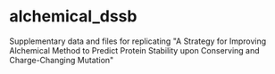 # alchemical_dssb
Supplementary data and files for replicating "A Strategy for Improving Alchemical Method to Predict Protein Stability upon Conserving and Charge-Changing Mutation"
